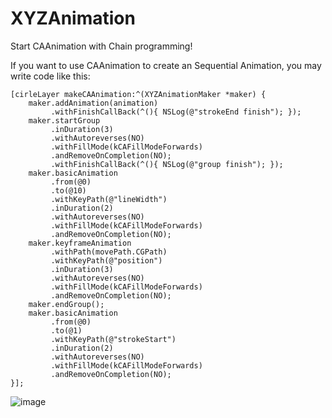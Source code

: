 # XYZAnimation
Start CAAnimation with Chain programming!

If you want to use CAAnimation to create an Sequential Animation, you may write code like this:

    [cirleLayer makeCAAnimation:^(XYZAnimationMaker *maker) {
        maker.addAnimation(animation)
             .withFinishCallBack(^(){ NSLog(@"strokeEnd finish"); });
        maker.startGroup
             .inDuration(3)
             .withAutoreverses(NO)
             .withFillMode(kCAFillModeForwards)
             .andRemoveOnCompletion(NO);
             .withFinishCallBack(^(){ NSLog(@"group finish"); });
        maker.basicAnimation
             .from(@0)
             .to(@10)
             .withKeyPath(@"lineWidth")
             .inDuration(2)
             .withAutoreverses(NO)
             .withFillMode(kCAFillModeForwards)
             .andRemoveOnCompletion(NO);
        maker.keyframeAnimation
             .withPath(movePath.CGPath)
             .withKeyPath(@"position")
             .inDuration(3)
             .withAutoreverses(NO)
             .withFillMode(kCAFillModeForwards)
             .andRemoveOnCompletion(NO);
        maker.endGroup();
        maker.basicAnimation
             .from(@0)
             .to(@1)
             .withKeyPath(@"strokeStart")
             .inDuration(2)
             .withAutoreverses(NO)
             .withFillMode(kCAFillModeForwards)
             .andRemoveOnCompletion(NO);
    }];

![image](http://c.hiphotos.baidu.com/image/pic/item/55e736d12f2eb938793dd54dd2628535e5dd6f39.jpg)